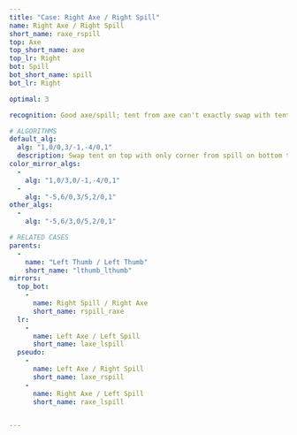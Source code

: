 ```yaml
---
title: "Case: Right Axe / Right Spill"
name: Right Axe / Right Spill
short_name: raxe_rspill
top: Axe
top_short_name: axe
top_lr: Right
bot: Spill
bot_short_name: spill
bot_lr: Right

optimal: 3

recognition: Good axe/spill; tent from axe can't exactly swap with tent from spill.

# ALGORITHMS
default_alg:
  alg: "1,0/0,3/-1,-4/0,1"
  description: Swap tent on top with only corner from spill on bottom to make good thumbs.
color_mirror_algs:
  -
    alg: "1,0/3,0/-1,-4/0,1"
  -
    alg: "-5,6/0,3/5,2/0,1"
other_algs:
  -
    alg: "-5,6/3,0/5,2/0,1"

# RELATED CASES
parents:
  -
    name: "Left Thumb / Left Thumb"
    short_name: "lthumb_lthumb"
mirrors:
  top_bot:
    -
      name: Right Spill / Right Axe
      short_name: rspill_raxe
  lr:
    -
      name: Left Axe / Left Spill
      short_name: laxe_lspill
  pseudo:
    -
      name: Left Axe / Right Spill
      short_name: laxe_rspill
    -
      name: Right Axe / Left Spill
      short_name: raxe_lspill


---
```


